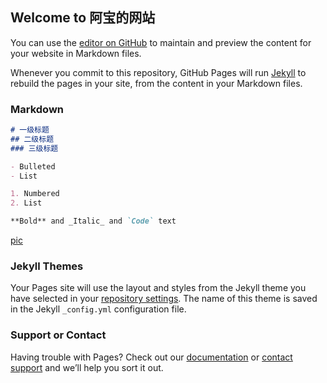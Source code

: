 ## Welcome to 阿宝的网站

You can use the [editor on GitHub](https://github.com/luodeyu/luodeyu.github.io/edit/main/README.md) to maintain and preview the content for your website in Markdown files.

Whenever you commit to this repository, GitHub Pages will run [Jekyll](https://jekyllrb.com/) to rebuild the pages in your site, from the content in your Markdown files.

### Markdown

```markdown
# 一级标题
## 二级标题
### 三级标题

- Bulleted
- List

1. Numbered
2. List

**Bold** and _Italic_ and `Code` text

```
[pic](https://github.com/luodeyu/luodeyu.github.io/pic)

### Jekyll Themes

Your Pages site will use the layout and styles from the Jekyll theme you have selected in your [repository settings](https://github.com/luodeyu/luodeyu.github.io/settings/pages). The name of this theme is saved in the Jekyll `_config.yml` configuration file.

### Support or Contact

Having trouble with Pages? Check out our [documentation](https://docs.github.com/categories/github-pages-basics/) or [contact support](https://support.github.com/contact) and we’ll help you sort it out.

